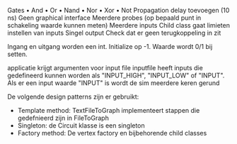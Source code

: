 Gates
•	And
•	Or
•	Nand
•	Nor
•	Xor
•	Not
Propagation delay toevoegen (10 ns)
Geen graphical interface
Meerdere probes (op bepaald punt in schakeling waarde kunnen meten)
Meerdere inputs
Child class gaat limieten instellen van inputs 
Singel output
Check dat er geen terugkoppeling in zit

Ingang en uitgang worden een int. Initialize op -1. Waarde wordt 0/1 bij setten.

applicatie krijgt argumenten voor input file
inputfile heeft inputs die gedefineerd kunnen worden als "INPUT_HIGH", "INPUT_LOW" of "INPUT". Als er een input waarde "INPUT" is wordt de sim meerdere keren gerund



De volgende design patterns zijn er gebruikt:
- Template method: TextFileToGraph implementeert stappen die gedefnieerd zijn in FileToGraph
- Singleton: de Circuit klasse is een singleton
- Factory method: De vertex factory en bijbehorende child classes